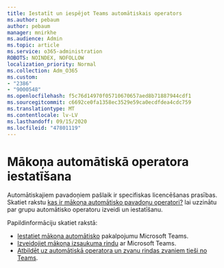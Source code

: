 ```yaml
---
title: Iestatīt un iespējot Teams automātiskais operators
ms.author: pebaum
author: pebaum
manager: mnirkhe
ms.audience: Admin
ms.topic: article
ms.service: o365-administration
ROBOTS: NOINDEX, NOFOLLOW
localization_priority: Normal
ms.collection: Adm_O365
ms.custom:
- "2386"
- "9000548"
ms.openlocfilehash: f5c76d14970f05710670657aed8b71887944cdf1
ms.sourcegitcommit: c6692ce0fa1358ec3529e59ca0ecdfdea4cdc759
ms.translationtype: MT
ms.contentlocale: lv-LV
ms.lasthandoff: 09/15/2020
ms.locfileid: "47801119"
---
```

# <a name="set-up-a-cloud-auto-attendant"></a>Mākoņa automātiskā operatora iestatīšana

Automātiskajiem pavadoņiem pašlaik ir specifiskas licencēšanas prasības. Skatiet rakstu [kas ir mākoņa automātisko pavadoņu operatori?](https://docs.microsoft.com/microsoftteams/what-are-phone-system-auto-attendants) lai uzzinātu par grupu automātisko operatoru izveidi un iestatīšanu. 

Papildinformāciju skatiet rakstā:

- [Iestatiet mākoņa automātisko](https://docs.microsoft.com/microsoftteams/create-a-phone-system-auto-attendant) pakalpojumu Microsoft Teams. 
- [Izveidojiet mākoņa izsaukuma rindu](https://docs.microsoft.com/microsoftteams/create-a-phone-system-call-queue) ar Microsoft Teams. 
- [Atbildēt uz automātiskā operatora un zvanu rindas zvaniem tieši no Teams](https://docs.microsoft.com/microsoftteams/answer-auto-attendant-and-call-queue-calls). 